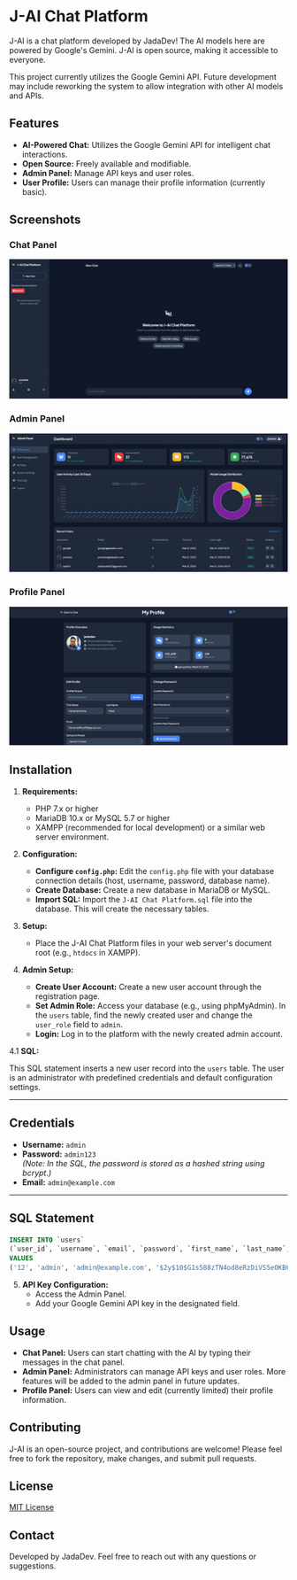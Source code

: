 # J-AI Chat Platform

J-AI is a chat platform developed by JadaDev! The AI models here are powered by Google's Gemini. J-AI is open source, making it accessible to everyone.

This project currently utilizes the Google Gemini API. Future development may include reworking the system to allow integration with other AI models and APIs.

## Features

*   **AI-Powered Chat:** Utilizes the Google Gemini API for intelligent chat interactions.
*   **Open Source:** Freely available and modifiable.
*   **Admin Panel:** Manage API keys and user roles.
*   **User Profile:** Users can manage their profile information (currently basic).

## Screenshots

### Chat Panel
![Chat Panel](https://raw.githubusercontent.com/JadaDev/J-AI-Chat-Platform/refs/heads/main/J-AI-Chat-Panel.png)

### Admin Panel
![Admin Panel](https://raw.githubusercontent.com/JadaDev/J-AI-Chat-Platform/refs/heads/main/J-AI-Admin-Panel.png)

### Profile Panel
![Profile Panel](https://raw.githubusercontent.com/JadaDev/J-AI-Chat-Platform/refs/heads/main/J-AI-Profile-Panel.png)

## Installation

1.  **Requirements:**
    *   PHP 7.x or higher
    *   MariaDB 10.x or MySQL 5.7 or higher
    *   XAMPP (recommended for local development) or a similar web server environment.

2.  **Configuration:**
    *   **Configure `config.php`:**  Edit the `config.php` file with your database connection details (host, username, password, database name).
    *   **Create Database:** Create a new database in MariaDB or MySQL.
    *   **Import SQL:** Import the `J-AI Chat Platform.sql` file into the database. This will create the necessary tables.

3.  **Setup:**
    *   Place the J-AI Chat Platform files in your web server's document root (e.g., `htdocs` in XAMPP).

4.  **Admin Setup:**
    *   **Create User Account:** Create a new user account through the registration page.
    *   **Set Admin Role:**  Access your database (e.g., using phpMyAdmin). In the `users` table, find the newly created user and change the `user_role` field to `admin`.
    *   **Login:** Log in to the platform with the newly created admin account.

4.1 **SQL:**

This SQL statement inserts a new user record into the `users` table. The user is an administrator with predefined credentials and default configuration settings.

---

## Credentials

- **Username:** `admin`
- **Password:** `admin123`  
  _(Note: In the SQL, the password is stored as a hashed string using bcrypt.)_
- **Email:** `admin@example.com`

---

## SQL Statement

```sql
INSERT INTO `users` 
(`user_id`, `username`, `email`, `password`, `first_name`, `last_name`, `profile_picture`, `user_role`, `preferred_model`, `created_at`, `last_login`, `is_active`, `token_reset`, `token_expiry`, `usage_count`) 
VALUES 
('12', 'admin', 'admin@example.com', '$2y$10$G1s588zTN4od8eRzDiVS5eOKB6Fuu7TaaG3b7OAMrzXuUYKF52bFS', '', '', 'default-avatar.png', 'user', 'gemini-2.0-flash', '2025-04-29 15:42:52', '2025-04-29 15:42:58', '1', NULL, NULL, '1');
```
5.  **API Key Configuration:**
    *   Access the Admin Panel.
    *   Add your Google Gemini API key in the designated field.

## Usage

*   **Chat Panel:**  Users can start chatting with the AI by typing their messages in the chat panel.
*   **Admin Panel:**  Administrators can manage API keys and user roles.  More features will be added to the admin panel in future updates.
*   **Profile Panel:** Users can view and edit (currently limited) their profile information.

## Contributing

J-AI is an open-source project, and contributions are welcome! Please feel free to fork the repository, make changes, and submit pull requests.

## License

[MIT License](LICENSE)

## Contact

Developed by JadaDev.  Feel free to reach out with any questions or suggestions.
